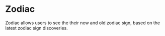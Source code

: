 # Zodiac

Zodiac allows users to see the their new and old zodiac sign, based on the latest zodiac sign discoveries.
